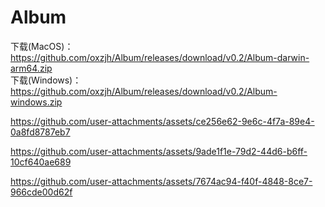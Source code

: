 # Album

下载(MacOS)：https://github.com/oxzjh/Album/releases/download/v0.2/Album-darwin-arm64.zip
<br>
下载(Windows)：https://github.com/oxzjh/Album/releases/download/v0.2/Album-windows.zip

https://github.com/user-attachments/assets/ce256e62-9e6c-4f7a-89e4-0a8fd8787eb7

https://github.com/user-attachments/assets/9ade1f1e-79d2-44d6-b6ff-10cf640ae689

https://github.com/user-attachments/assets/7674ac94-f40f-4848-8ce7-966cde00d62f
